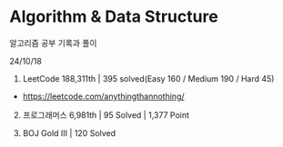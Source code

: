# Algorithm & Data Structure

알고리즘 공부 기록과 풀이

24/10/18

1. LeetCode 188,311th | 395 solved(Easy 160 / Medium 190 / Hard 45)
- https://leetcode.com/anythingthannothing/

2. 프로그래머스 6,981th | 95 Solved | 1,377 Point

3. BOJ Gold III | 120 Solved
